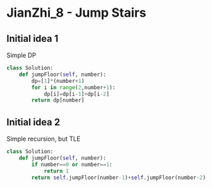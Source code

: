 # JianZhi_8 - Jump Stairs

## Initial idea 1
Simple DP
```python
class Solution:
    def jumpFloor(self, number):
        dp=[1]*(number+1)
        for i in range(2,number+1):
            dp[i]=dp[i-1]+dp[i-2]
        return dp[number]
```

## Initial idea 2
Simple recursion, but TLE
```python
class Solution:
    def jumpFloor(self, number):
        if number==0 or number==1:
            return 1
        return self.jumpFloor(number-1)+self.jumpFloor(number-2)
```